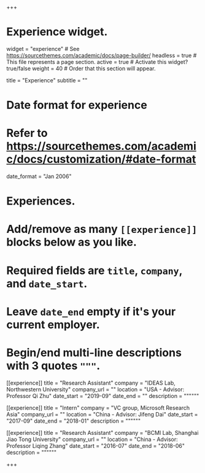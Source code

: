 +++
# Experience widget.
widget = "experience"  # See https://sourcethemes.com/academic/docs/page-builder/
headless = true  # This file represents a page section.
active = true  # Activate this widget? true/false
weight = 40  # Order that this section will appear.

title = "Experience"
subtitle = ""

# Date format for experience
#   Refer to https://sourcethemes.com/academic/docs/customization/#date-format
date_format = "Jan 2006"

# Experiences.
#   Add/remove as many `[[experience]]` blocks below as you like.
#   Required fields are `title`, `company`, and `date_start`.
#   Leave `date_end` empty if it's your current employer.
#   Begin/end multi-line descriptions with 3 quotes `"""`.
[[experience]]
  title = "Research Assistant"
  company = "IDEAS Lab, Northwestern University"
  company_url = ""
  location = "USA - Advisor: Professor Qi Zhu"
  date_start = "2019-09"
  date_end = ""
  description = """"""

[[experience]]
  title = "Intern"
  company = "VC group, Microsoft Research Asia"
  company_url = ""
  location = "China - Advisor: Jifeng Dai"
  date_start = "2017-09"
  date_end = "2018-01"
  description = """"""


[[experience]]
  title = "Research Assistant"
  company = "BCMI Lab, Shanghai Jiao Tong University"
  company_url = ""
  location = "China - Advisor: Professor Liqing Zhang"
  date_start = "2016-07"
  date_end = "2018-06"
  description = """"""

+++
